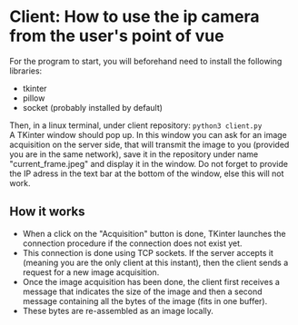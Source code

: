 # Client: How to use the ip camera from the user's point of vue

For the program to start, you will beforehand need to install the following libraries:
- tkinter
- pillow
- socket (probably installed by default)

Then, in a linux terminal, under client repository: `python3 client.py`  
A TKinter window should pop up. In this window you can ask for an image acquisition on the server side, that will transmit the image to you (provided you are in the same network), save it in the repository under name "current_frame.jpeg" and display it in the window. Do not forget to provide the IP adress in the text bar at the bottom of the window, else this will not work.


## How it works
- When a click on the "Acquisition" button is done, TKinter launches the connection procedure if the connection does not exist yet.
- This connection is done using TCP sockets. If the server accepts it (meaning you are the only client at this instant), then the client sends a request for a new image acquisition.
- Once the image acquisition has been done, the client first receives a message that indicates the size of the image and then a second message containing all the bytes of the image (fits in one buffer).
- These bytes are re-assembled as an image locally.
  
